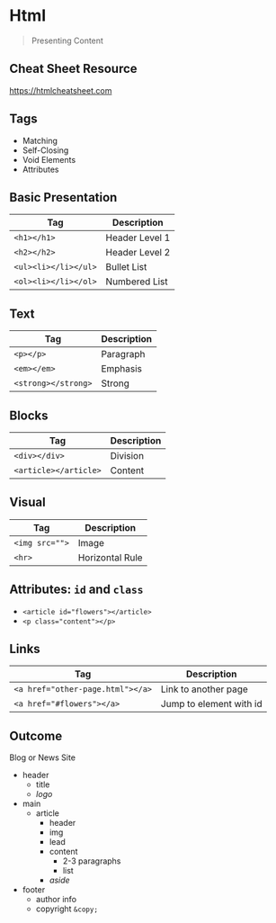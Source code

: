 Html
===

> Presenting Content

## Cheat Sheet Resource

https://htmlcheatsheet.com

## Tags

* Matching
* Self-Closing
* Void Elements
* Attributes

## Basic Presentation

Tag | Description
---|---
`<h1></h1>` | Header Level 1
`<h2></h2>` | Header Level 2
`<ul><li></li></ul>` | Bullet List
`<ol><li></li></ol>` | Numbered List

## Text

Tag | Description
---|---
`<p></p>` | Paragraph
`<em></em>` | Emphasis
`<strong></strong>` | Strong

## Blocks

Tag | Description
---|---
`<div></div>` | Division
`<article></article>` | Content

## Visual

Tag | Description
---|---
`<img src="">` | Image
`<hr>` | Horizontal Rule

## Attributes: `id` and `class`

* `<article id="flowers"></article>`
* `<p class="content"></p>`

## Links 

Tag | Description
---|---
`<a href="other-page.html"></a>` | Link to another page
`<a href="#flowers"></a>` | Jump to element with id

## Outcome

Blog or News Site

- header
    - title
    - _logo_
- main
    - article
        - header
        - img
        - lead
        - content
            - 2-3 paragraphs
            - list
        - _aside_
- footer
    - author info
    - copyright `&copy;`
